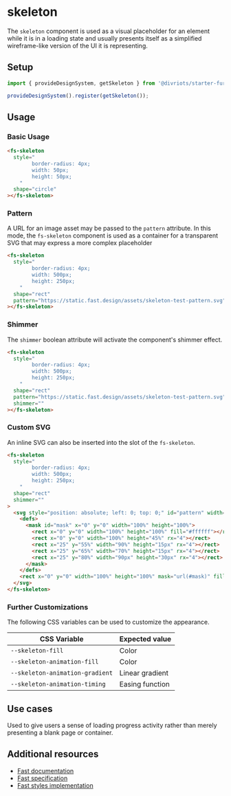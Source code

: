 # skeleton

The `skeleton` component is used as a visual placeholder for an element while it is in a loading state and usually presents itself as a simplified wireframe-like version of the UI it is representing.

## Setup

```ts
import { provideDesignSystem, getSkeleton } from '@divriots/starter-furious';

provideDesignSystem().register(getSkeleton());
```

## Usage

### Basic Usage

```html
<fs-skeleton
  style="
        border-radius: 4px;
        width: 50px;
        height: 50px;
    "
  shape="circle"
></fs-skeleton>
```

### Pattern

A URL for an image asset may be passed to the `pattern` attribute. In this mode, the `fs-skeleton` component is used as a container for a transparent SVG that may express a more complex placeholder

```html
<fs-skeleton
  style="
        border-radius: 4px;
        width: 500px;
        height: 250px;
    "
  shape="rect"
  pattern="https://static.fast.design/assets/skeleton-test-pattern.svg"
></fs-skeleton>
```

### Shimmer

The `shimmer` boolean attribute will activate the component's shimmer effect.

```html
<fs-skeleton
  style="
        border-radius: 4px;
        width: 500px;
        height: 250px;
    "
  shape="rect"
  pattern="https://static.fast.design/assets/skeleton-test-pattern.svg"
  shimmer=""
></fs-skeleton>
```

### Custom SVG

An inline SVG can also be inserted into the slot of the `fs-skeleton`.

```html
<fs-skeleton
  style="
        border-radius: 4px;
        width: 500px;
        height: 250px;
    "
  shape="rect"
  shimmer=""
>
  <svg style="position: absolute; left: 0; top: 0;" id="pattern" width="100%" height="100%">
    <defs>
      <mask id="mask" x="0" y="0" width="100%" height="100%">
        <rect x="0" y="0" width="100%" height="100%" fill="#ffffff"></rect>
        <rect x="0" y="0" width="100%" height="45%" rx="4"></rect>
        <rect x="25" y="55%" width="90%" height="15px" rx="4"></rect>
        <rect x="25" y="65%" width="70%" height="15px" rx="4"></rect>
        <rect x="25" y="80%" width="90px" height="30px" rx="4"></rect>
      </mask>
    </defs>
    <rect x="0" y="0" width="100%" height="100%" mask="url(#mask)" fill="#ffffff"></rect>
  </svg>
</fs-skeleton>
```

### Further Customizations

The following CSS variables can be used to customize the appearance.

| CSS Variable                    | Expected value  |
| ------------------------------- | --------------- |
| `--skeleton-fill`               | Color           |
| `--skeleton-animation-fill`     | Color           |
| `--skeleton-animation-gradient` | Linear gradient |
| `--skeleton-animation-timing`   | Easing function |

## Use cases

Used to give users a sense of loading progress activity rather than merely presenting a blank page or container.

## Additional resources

- [Fast documentation](https://github.com/microsoft/fast/blob/master/packages/web-components/fast-foundation/src/skeleton/README.md)
- [Fast specification](https://github.com/microsoft/fast/blob/master/packages/web-components/fast-foundation/src/skeleton/skeleton.spec.md)
- [Fast styles implementation](https://github.com/microsoft/fast/blob/master/packages/web-components/fast-components/src/skeleton/skeleton.styles.ts)
